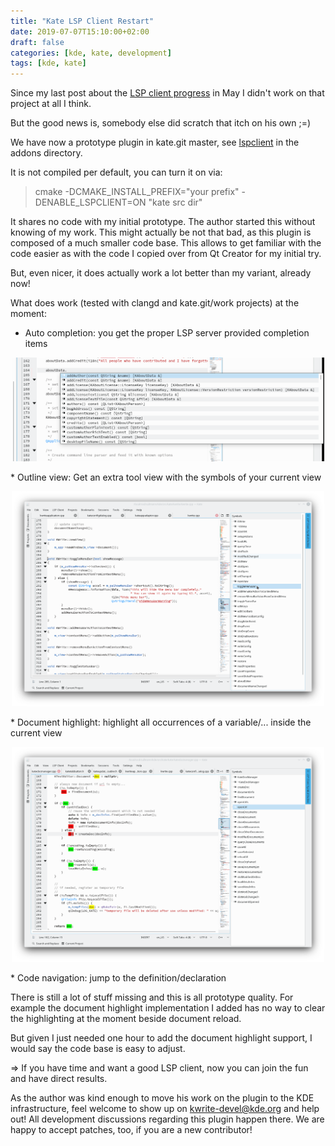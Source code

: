 ```yaml
---
title: "Kate LSP Client Restart"
date: 2019-07-07T15:10:00+02:00
draft: false
categories: [kde, kate, development]
tags: [kde, kate]
---
```


Since my last post about the [LSP client progress](/posts/kate-lsp-client-progress/) in May I didn't work on that project at all I think.

But the good news is, somebody else did scratch that itch on his own ;=)

We have now a prototype plugin in kate.git master, see [lspclient](https://cgit.kde.org/kate.git/tree/addons/lspclient) in the addons directory.

It is not compiled per default, you can turn it on via:

> cmake -DCMAKE_INSTALL_PREFIX="your prefix" -DENABLE_LSPCLIENT=ON "kate src dir"

It shares no code with my initial prototype.
The author started this without knowing of my work.
This might actually be not that bad, as this plugin is composed of a much smaller code base.
This allows to get familiar with the code easier as with the code I copied over from Qt Creator for my initial try.

But, even nicer, it does actually work a lot better than my variant, already now!

What does work (tested with clangd and kate.git/work projects) at the moment:

* Auto completion: you get the proper LSP server provided completion items
<p align="center">
    <a href="images/kate-auto-completion.png" target="_blank"><img width=500 src="images/kate-auto-completion.png"></a>
</p>
* Outline view: Get an extra tool view with the symbols of your current view
<p align="center">
    <a href="images/kate-outline-view.png" target="_blank"><img width=500 src="images/kate-outline-view.png"></a>
</p>
* Document highlight: highlight all occurrences of a variable/... inside the current view
<p align="center">
    <a href="images/kate-document-highlight.png" target="_blank"><img width=500 src="images/kate-document-highlight.png"></a>
</p>
* Code navigation: jump to the definition/declaration

There is still a lot of stuff missing and this is all prototype quality.
For example the document highlight implementation I added has no way to clear the highlighting at the moment beside document reload.

But given I just needed one hour to add the document highlight support, I would say the code base is easy to adjust.

=> If you have time and want a good LSP client, now you can join the fun and have direct results.

As the author was kind enough to move his work on the plugin to the KDE infrastructure, feel welcome to show up on [kwrite-devel@kde.org](mailto:kwrite-devel@kde.org) and help out!
All development discussions regarding this plugin happen there.
We are happy to accept patches, too, if you are a new contributor!
